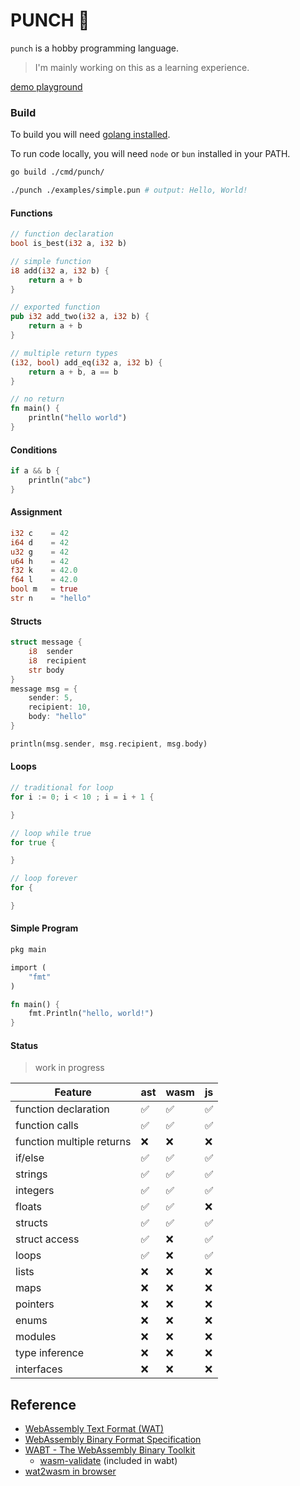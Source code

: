 # PUNCH 🥊
`punch` is a hobby programming language.  
> I'm mainly working on this as a learning experience.

[demo playground](https://dfirebaugh.github.io/punch/)

### Build
To build you will need [golang installed](https://go.dev/doc/install).

To run code locally, you will need `node` or `bun` installed in your PATH.

```bash
go build ./cmd/punch/

./punch ./examples/simple.pun # output: Hello, World!
```

#### Functions

```rust
// function declaration
bool is_best(i32 a, i32 b)

// simple function
i8 add(i32 a, i32 b) {
    return a + b
}

// exported function
pub i32 add_two(i32 a, i32 b) {
    return a + b
}

// multiple return types
(i32, bool) add_eq(i32 a, i32 b) {
    return a + b, a == b
}

// no return
fn main() {
    println("hello world")
}
```

#### Conditions

```rust
if a && b {
    println("abc")
}
```

#### Assignment

```rust
i32 c    = 42
i64 d    = 42
u32 g    = 42
u64 h    = 42
f32 k    = 42.0
f64 l    = 42.0
bool m   = true
str n    = "hello"
```

#### Structs

```rust
struct message {
    i8  sender
    i8 	recipient
    str body
}
message msg = {
    sender: 5,
    recipient: 10,
    body: "hello"
}

println(msg.sender, msg.recipient, msg.body)
```

#### Loops

```go
// traditional for loop
for i := 0; i < 10 ; i = i + 1 {

}

// loop while true
for true {

}

// loop forever
for {

}
```

#### Simple Program

```rust
pkg main

import (
    "fmt"
)

fn main() {
    fmt.Println("hello, world!")
}
```

#### Status
> work in progress

| Feature | ast | wasm | js |
| - | - | - | - |
| function declaration | ✅ | ✅ | ✅ |
| function calls | ✅ | ✅ | ✅ |
| function multiple returns | ❌ | ❌ | ❌ |
| if/else | ✅ | ✅ | ✅ |
| strings | ✅ | ✅ | ✅ |
| integers | ✅ | ✅ | ✅ |
| floats | ✅ |  ✅ | ❌ |
| structs | ✅ | ✅ | ✅ |
| struct access | ✅ | ❌ | ✅ |
| loops | ✅ | ❌ | ✅ |
| lists | ❌ | ❌ | ❌ |
| maps | ❌ | ❌ | ❌ |
| pointers | ❌ | ❌ | ❌ |
| enums | ❌ | ❌ | ❌ |
| modules | ❌ | ❌ | ❌ |
| type inference | ❌ | ❌ | ❌ |
| interfaces | ❌ | ❌ | ❌ |

## Reference
- [WebAssembly Text Format (WAT)](https://webassembly.github.io/spec/core/text/index.html)
- [WebAssembly Binary Format Specification](https://webassembly.github.io/spec/core/binary/index.html)
- [WABT - The WebAssembly Binary Toolkit](https://github.com/WebAssembly/wabt)
    - [wasm-validate](https://webassembly.github.io/wabt/doc/wasm-validate.1.html) (included in wabt)
- [wat2wasm in browser](https://webassembly.github.io/wabt/demo/wat2wasm/)
